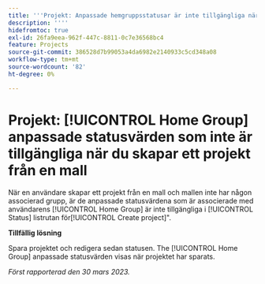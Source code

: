 ```yaml
---
title: '''Projekt: Anpassade hemgruppsstatusar är inte tillgängliga när du skapar ett projekt från en mall'
description: ''''
hidefromtoc: true
exl-id: 26fa9eea-962f-447c-8811-0c7e36568bc4
feature: Projects
source-git-commit: 386528d7b99053a4da6982e2140933c5cd348a08
workflow-type: tm+mt
source-wordcount: '82'
ht-degree: 0%

---
```


# Projekt: [!UICONTROL Home Group] anpassade statusvärden som inte är tillgängliga när du skapar ett projekt från en mall

När en användare skapar ett projekt från en mall och mallen inte har någon associerad grupp, är de anpassade statusvärdena som är associerade med användarens [!UICONTROL Home Group] är inte tillgängliga i [!UICONTROL Status] listrutan för[!UICONTROL Create project]&quot;.

**Tillfällig lösning**

Spara projektet och redigera sedan statusen. The [!UICONTROL Home Group] anpassade statusvärden visas när projektet har sparats.

_Först rapporterad den 30 mars 2023._
